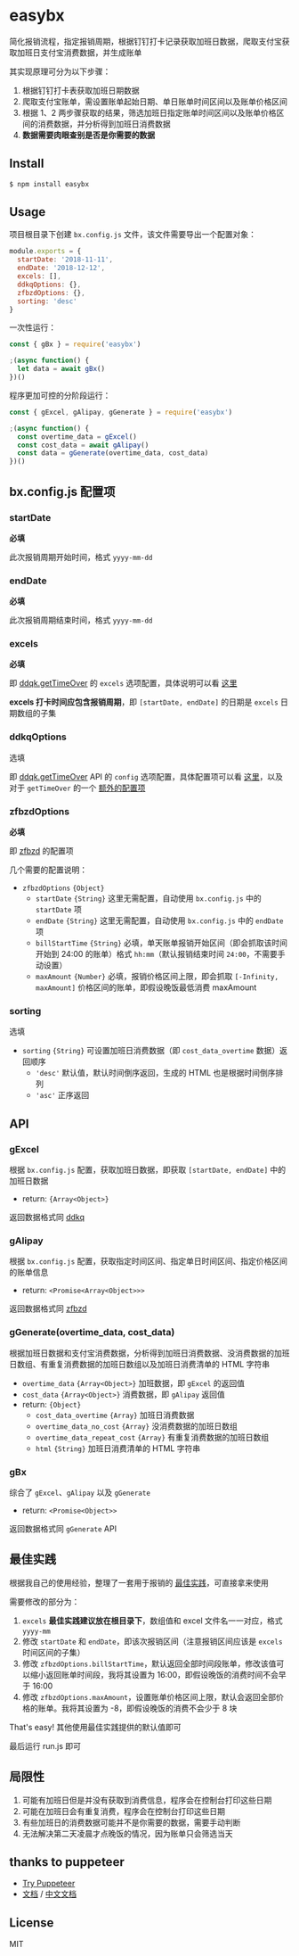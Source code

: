 # easybx

简化报销流程，指定报销周期，根据钉钉打卡记录获取加班日数据，爬取支付宝获取加班日支付宝消费数据，并生成账单

其实现原理可分为以下步骤：

1. 根据钉钉打卡表获取加班日期数据
2. 爬取支付宝账单，需设置账单起始日期、单日账单时间区间以及账单价格区间
3. 根据 1、2 两步骤获取的结果，筛选加班日指定账单时间区间以及账单价格区间的消费数据，并分析得到加班日消费数据
4. **数据需要肉眼查别是否是你需要的数据**

## Install

```bash
$ npm install easybx
```

## Usage

项目根目录下创建 `bx.config.js` 文件，该文件需要导出一个配置对象：

```js
module.exports = {
  startDate: '2018-11-11',
  endDate: '2018-12-12',
  excels: [],
  ddkqOptions: {},
  zfbzdOptions: {},
  sorting: 'desc'
}
```

一次性运行：

```js
const { gBx } = require('easybx')

;(async function() {
  let data = await gBx()
})()
```

程序更加可控的分阶段运行：

```js
const { gExcel, gAlipay, gGenerate } = require('easybx')

;(async function() {
  const overtime_data = gExcel()
  const cost_data = await gAlipay()
  const data = gGenerate(overtime_data, cost_data)
})()
```

## bx.config.js 配置项

### startDate

**必填**

此次报销周期开始时间，格式 `yyyy-mm-dd`

### endDate

**必填**

此次报销周期结束时间，格式 `yyyy-mm-dd`

### excels

**必填**

即 [ddqk.getTimeOver](https://github.com/funny-node/ddkq#gettimeoverexcels-config) 的 `excels` 选项配置，具体说明可以看 [这里](https://github.com/funny-node/ddkq#gettimeallexcels-config)

**excels 打卡时间应包含报销周期**，即 `[startDate, endDate]` 的日期是 `excels` 日期数组的子集

### ddkqOptions

选填

即 [ddqk.getTimeOver](https://github.com/funny-node/ddkq#gettimeoverexcels-config) API 的 `config` 选项配置，具体配置项可以看 [这里](https://github.com/funny-node/ddkq#gettimeallexcels-config)，以及对于 `getTimeOver` 的一个 [额外的配置项](https://github.com/funny-node/ddkq#gettimeoverexcels-config)

### zfbzdOptions

**必填**

即 [zfbzd](https://github.com/funny-node/zfbzd#getbillsoptions) 的配置项

几个需要的配置说明：

* `zfbzdOptions` `{Object}`
  * `startDate` `{String}` 这里无需配置，自动使用 `bx.config.js` 中的 `startDate` 项
  * `endDate` `{String}` 这里无需配置，自动使用 `bx.config.js` 中的 `endDate` 项
  * `billStartTime` `{String}` 必填，单天账单报销开始区间（即会抓取该时间开始到 24:00 的账单）格式 `hh:mm`（默认报销结束时间 `24:00`，不需要手动设置）
  * `maxAmount` `{Number}` 必填，报销价格区间上限，即会抓取 `[-Infinity, maxAmount]` 价格区间的账单，即假设晚饭最低消费 maxAmount

### sorting

选填

* `sorting` `{String}` 可设置加班日消费数据（即 `cost_data_overtime` 数据）返回顺序
  * `'desc'` 默认值，默认时间倒序返回，生成的 HTML 也是根据时间倒序排列
  * `'asc'` 正序返回

## API

### gExcel

根据 `bx.config.js` 配置，获取加班日数据，即获取 `[startDate, endDate]` 中的加班日数据

* return: `{Array<Object>}`

返回数据格式同 [ddkq](https://github.com/funny-node/ddkq#gettimeallexcels-config)

### gAlipay

根据 `bx.config.js` 配置，获取指定时间区间、指定单日时间区间、指定价格区间的账单信息

* return: `<Promise<Array<Object>>>`

返回数据格式同 [zfbzd](https://github.com/funny-node/zfbzd#getbillsoptions)

### gGenerate(overtime_data, cost_data)

根据加班日数据和支付宝消费数据，分析得到加班日消费数据、没消费数据的加班日数组、有重复消费数据的加班日数组以及加班日消费清单的 HTML 字符串

* `overtime_data` `{Array<Object>}` 加班数据，即 `gExcel` 的返回值
* `cost_data` `{Array<Object>}` 消费数据，即 `gAlipay` 返回值
* return: `{Object}` 
  * `cost_data_overtime` `{Array}` 加班日消费数据
  * `overtime_data_no_cost` `{Array}` 没消费数据的加班日数组
  * `overtime_data_repeat_cost` `{Array}` 有重复消费数据的加班日数组
  * `html` `{String}` 加班日消费清单的 HTML 字符串

### gBx

综合了 `gExcel`、`gAlipay` 以及 `gGenerate`

* return: `<Promise<Object>>` 

返回数据格式同 `gGenerate` API

## 最佳实践

根据我自己的使用经验，整理了一套用于报销的 [最佳实践](https://github.com/funny-node/easybx/tree/master/best_practice)，可直接拿来使用

需要修改的部分为：

1. `excels` **最佳实践建议放在根目录下**，数组值和 excel 文件名一一对应，格式 `yyyy-mm`
2. 修改 `startDate` 和 `endDate`，即该次报销区间（注意报销区间应该是 `excels` 时间区间的子集）
3. 修改 `zfbzdOptions.billStartTime`，默认返回全部时间段账单，修改该值可以缩小返回账单时间段，我将其设置为 16:00，即假设晚饭的消费时间不会早于 16:00
4. 修改 `zfbzdOptions.maxAmount`，设置账单价格区间上限，默认会返回全部价格的账单。我将其设置为 -8，即假设晚饭的消费不会少于 8 块

That's easy! 其他使用最佳实践提供的默认值即可

最后运行 run.js 即可

## 局限性

1. 可能有加班日但是并没有获取到消费信息，程序会在控制台打印这些日期
2. 可能在加班日会有重复消费，程序会在控制台打印这些日期
3. 有些加班日的消费数据可能并不是你需要的数据，需要手动判断
4. 无法解决第二天凌晨才点晚饭的情况，因为账单只会筛选当天

## thanks to puppeteer

* [Try Puppeteer](https://try-puppeteer.appspot.com/)
* [文档](https://pptr.dev/) / [中文文档](https://zhaoqize.github.io/puppeteer-api-zh_CN/)

## License

MIT
